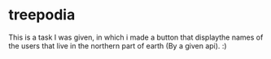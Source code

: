 # treepodia
This is a task I was given, in which i made a button that displaythe names of the users that live in the northern part of earth (By a given api).
:)
